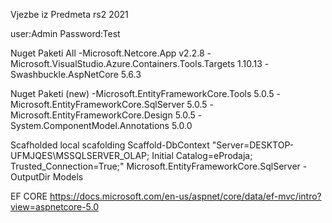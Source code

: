 Vjezbe iz Predmeta rs2 2021

user:Admin
Password:Test

Nuget Paketi All
-Microsoft.Netcore.App v2.2.8
-Microsoft.VisualStudio.Azure.Containers.Tools.Targets 1.10.13
-Swashbuckle.AspNetCore 5.6.3

Nuget Paketi (new)
-Microsoft.EntityFrameworkCore.Tools 5.0.5
-Microsoft.EntityFrameworkCore.SqlServer 5.0.5
-Microsoft.EntityFrameworkCore.Design 5.0.5
-System.ComponentModel.Annotations 5.0.0

Scafholded local scafolding
Scaffold-DbContext "Server=DESKTOP-UFMJQES\MSSQLSERVER_OLAP; Initial Catalog=eProdaja; Trusted_Connection=True;" Microsoft.EntityFrameworkCore.SqlServer -OutputDir Models

EF CORE
https://docs.microsoft.com/en-us/aspnet/core/data/ef-mvc/intro?view=aspnetcore-5.0

